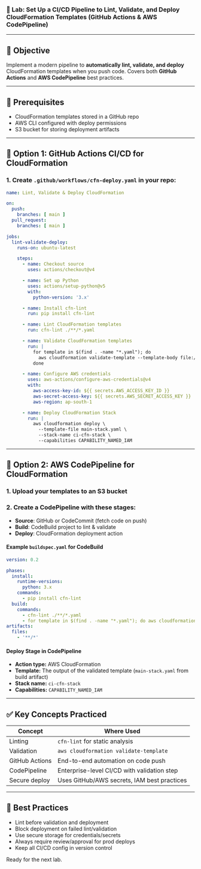 ### 🧪 Lab: Set Up a CI/CD Pipeline to Lint, Validate, and Deploy CloudFormation Templates (GitHub Actions & AWS CodePipeline)

---

## 📌 Objective

Implement a modern pipeline to **automatically lint, validate, and deploy** CloudFormation templates when you push code. Covers both **GitHub Actions** and **AWS CodePipeline** best practices.

---

## 🚩 Prerequisites

* CloudFormation templates stored in a GitHub repo
* AWS CLI configured with deploy permissions
* S3 bucket for storing deployment artifacts

---

## 🚀 Option 1: GitHub Actions CI/CD for CloudFormation

### 1. Create `.github/workflows/cfn-deploy.yaml` in your repo:

```yaml
name: Lint, Validate & Deploy CloudFormation

on:
  push:
    branches: [ main ]
  pull_request:
    branches: [ main ]

jobs:
  lint-validate-deploy:
    runs-on: ubuntu-latest

    steps:
      - name: Checkout source
        uses: actions/checkout@v4

      - name: Set up Python
        uses: actions/setup-python@v5
        with:
          python-version: '3.x'

      - name: Install cfn-lint
        run: pip install cfn-lint

      - name: Lint CloudFormation templates
        run: cfn-lint ./**/*.yaml

      - name: Validate CloudFormation templates
        run: |
          for template in $(find . -name "*.yaml"); do
            aws cloudformation validate-template --template-body file://$template || exit 1
          done

      - name: Configure AWS credentials
        uses: aws-actions/configure-aws-credentials@v4
        with:
          aws-access-key-id: ${{ secrets.AWS_ACCESS_KEY_ID }}
          aws-secret-access-key: ${{ secrets.AWS_SECRET_ACCESS_KEY }}
          aws-region: ap-south-1

      - name: Deploy CloudFormation Stack
        run: |
          aws cloudformation deploy \
            --template-file main-stack.yaml \
            --stack-name ci-cfn-stack \
            --capabilities CAPABILITY_NAMED_IAM
```

---

## 🚀 Option 2: AWS CodePipeline for CloudFormation

### 1. **Upload your templates to an S3 bucket**

### 2. **Create a CodePipeline** with these stages:

* **Source**: GitHub or CodeCommit (fetch code on push)
* **Build**: CodeBuild project to lint & validate
* **Deploy**: CloudFormation deployment action

#### Example `buildspec.yaml` for CodeBuild

```yaml
version: 0.2

phases:
  install:
    runtime-versions:
      python: 3.x
    commands:
      - pip install cfn-lint
  build:
    commands:
      - cfn-lint ./**/*.yaml
      - for template in $(find . -name "*.yaml"); do aws cloudformation validate-template --template-body file://$template; done
artifacts:
  files:
    - '**/*'
```

#### Deploy Stage in CodePipeline

* **Action type:** AWS CloudFormation
* **Template:** The output of the validated template (`main-stack.yaml` from build artifact)
* **Stack name:** `ci-cfn-stack`
* **Capabilities:** `CAPABILITY_NAMED_IAM`

---

## ✅ Key Concepts Practiced

| Concept        | Where Used                                  |
| -------------- | ------------------------------------------- |
| Linting        | `cfn-lint` for static analysis              |
| Validation     | `aws cloudformation validate-template`      |
| GitHub Actions | End-to-end automation on code push          |
| CodePipeline   | Enterprise-level CI/CD with validation step |
| Secure deploy  | Uses GitHub/AWS secrets, IAM best practices |

---

## 📘 Best Practices

* Lint before validation and deployment
* Block deployment on failed lint/validation
* Use secure storage for credentials/secrets
* Always require review/approval for prod deploys
* Keep all CI/CD config in version control

Ready for the next lab.

